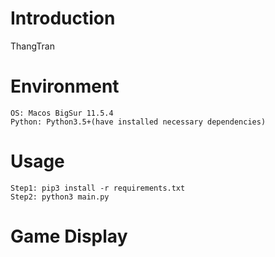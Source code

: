 # Introduction
ThangTran

# Environment
```
OS: Macos BigSur 11.5.4
Python: Python3.5+(have installed necessary dependencies)
```

# Usage
```
Step1: pip3 install -r requirements.txt
Step2: python3 main.py
```

# Game Display
<!-- ![giphy](demonstration/running.gif) -->